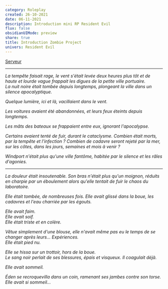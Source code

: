 ```yaml
---
category: Roleplay
created: 26-10-2021
date: 06-11-2021
description: Introduction mini RP Resident Evil
flux: false
obsidianUIMode: preview
share: true
title: Introduction Zombie Project
univers: Resident Evil
---
```


[Serveur](https://discord.gg/qGKFutdY4R)  
    
---  
*La tempête faisait rage, le vent s'était levée deux heures plus tôt et de haute et lourde vague frappait les digues de la petite ville portuaire.   
La nuit noire était tombée depuis longtemps, plongeant la ville dans un silence apocalyptique.*  
  
*Quelque lumière, ici et là, vacillaient dans le vent.*  
  
*Les voitures avaient été abandonnées, et leurs feux éteints depuis longtemps.*  
  
*Les mâts des bateaux se frappaient entre eux, ignorant l'apocalypse.*   
  
*Certains avaient tenté de fuir, durant le cataclysme. Combien était morts, par la tempête et l'infection ? Combien de cadavre seront rejeté par la mer, sur les côtes, dans les jours, semaines et mois à venir ?*  
  
*Windport n'était plus qu'une ville fantôme, habitée par le silence et les râles d'agonies.*  
  
---  
  
*La douleur était insoutenable. Son bras n'était plus qu'un moignon, réduits en charpie par un éboulement alors qu'elle tentait de fuir le chaos du laboratoire.*  
  
*Elle était tombée, de nombreuses fois. Elle avait glissé dans la boue, les cadavres et l'eau charriée par les égouts.*  
  
*Elle avait faim.  
Elle avait soif.  
Elle était triste et en colère.*  
  
*Vêtue simplement d'une blouse, elle n'avait même pas eu le temps de se changer après leurs... Expériences.   
Elle était pied nu.*  
  
*Elle se hissa sur un trottoir, hors de la boue.   
Le sang noir perlait de ses blessures, épais et visqueux. Il coagulait déjà.*  
  
*Elle avait sommeil.*  
  
*Éden se recroquevilla dans un coin, ramenant ses jambes contre son torse.   
Elle avait si sommeil...*